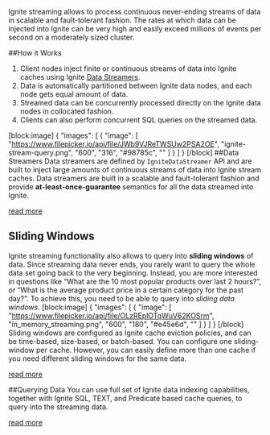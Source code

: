 Ignite streaming allows to process continuous never-ending streams of data in scalable and fault-tolerant fashion. The rates at which data can be injected into Ignite can be very high and easily exceed millions of events per second on a moderately sized cluster. 

##How it Works
  1. Client nodes inject finite or continuous streams of data into Ignite caches using Ignite [Data Streamers](doc:data-streamers). 
  2. Data is automatically partitioned between Ignite data nodes, and each node gets equal amount of data.
  3. Streamed data can be concurrently processed directly on the Ignite data nodes in collocated fashion.
  4. Clients can also perform concurrent SQL queries on the streamed data.
  
[block:image]
{
  "images": [
    {
      "image": [
        "https://www.filepicker.io/api/file/JWb9VJReTWSUw2PSA2OE",
        "ignite-stream-query.png",
        "600",
        "316",
        "#98785c",
        ""
      ]
    }
  ]
}
[/block]
##Data Streamers
Data streamers are defined by `IgniteDataStreamer` API and are built to inject large amounts of continuous streams of data into Ignite stream caches. Data streamers are built in a scalable and fault-tolerant fashion and provide **at-least-once-guarantee** semantics for all the data streamed into Ignite.

[read more](doc:data-streamers)

## Sliding Windows
Ignite streaming functionality also allows to query into **sliding windows** of data. Since streaming data never ends, you rarely want to query the whole data set going back to the very beginning. Instead, you are more interested in questions like “What are the 10 most popular products over last 2 hours?”, or “What is the average product price in a certain category for the past day?”. To achieve this, you need to be able to query into *sliding data windows*.
[block:image]
{
  "images": [
    {
      "image": [
        "https://www.filepicker.io/api/file/OLzREplOTqWuV62KOSrm",
        "in_memory_streaming.png",
        "600",
        "180",
        "#e45e6d",
        ""
      ]
    }
  ]
}
[/block]
Sliding windows are configured as Ignite cache eviction policies, and can be time-based, size-based, or batch-based. You can configure one sliding-window per cache. However, you can easily define more than one cache if you need different sliding windows for the same data.

[read more](doc:sliding-windows) 

##Querying Data
You can use full set of Ignite data indexing capabilities, together with Ignite SQL, TEXT, and Predicate based cache queries, to query into the streaming data.

[read more](doc:cache-queries)